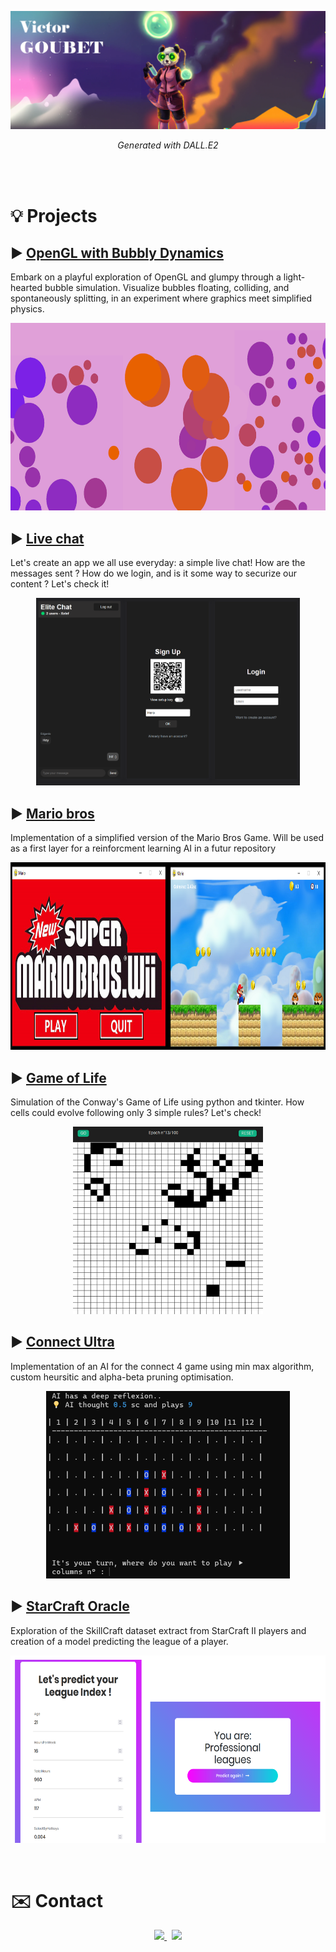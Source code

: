 
![background](background.png)
<center><i>Generated with DALL.E2</i></center>


<br><br>
# 💡 Projects



## ▶️ [OpenGL with Bubbly Dynamics](https://github.com/VictorGoubet/Bubble)

Embark on a playful exploration of OpenGL and glumpy through a light-hearted bubble simulation. Visualize bubbles floating, colliding, and spontaneously splitting, in an experiment where graphics meet simplified physics.
<p align="center">
	<a href="https://github.com/VictorGoubet/Bubble"><img src="https://github.com/VictorGoubet/Bubble/blob/main/static/screenshot.png?raw=true" height="300"></a>
</p>



## ▶️ [Live chat](https://github.com/VictorGoubet/LiveChat)

Let's create an app we all use everyday: a simple live chat! How are the messages sent ? How do we login, and is it some way to securize our content ? Let's check it!
<p align="center">
	<a href="https://github.com/VictorGoubet/LiveChat"><img src="https://github.com/VictorGoubet/LiveChat/blob/master/screenshot.png?raw=true" height="300"></a>
</p>


## ▶️ [Mario bros](https://github.com/VictorGoubet/Mario)

Implementation of a simplified version of the Mario Bros Game. Will be used as a first layer for a reinforcment learning AI in a futur repository
<p align="center">
	<a href="https://github.com/VictorGoubet/Mario"><img src="https://github.com/VictorGoubet/Mario/blob/master/screenshot.PNG?raw=true" height="300"></a>
</p>

## ▶️ [Game of Life](https://github.com/VictorGoubet/GameOfLife)

Simulation of the Conway's Game of Life using python and tkinter. How cells could evolve following only 3 simple rules? Let's check!
<p align="center">
	<a href="https://github.com/VictorGoubet/GameOfLife"><img src="https://github.com/VictorGoubet/GameOfLife/blob/ad9e31051fbca4fe8eb4bbfd77ac7b96660281ed/screenshot.PNG?raw=true" height="300"></a>
</p>

## ▶️ [Connect Ultra](https://github.com/VictorGoubet/ConnectUltra)

Implementation of an AI for the connect 4 game using min max algorithm, custom heursitic and alpha-beta pruning optimisation. 
<p align="center">
	<a href="https://github.com/VictorGoubet/ConnectUltra"><img src="https://github.com/VictorGoubet/ConnectUltra/blob/bd0373fdc1283ea86cace4fd3cf5a8175530404c/screenshot.PNG?raw=true" height="300"></a>
</p>



## ▶️ [StarCraft Oracle](https://github.com/VictorGoubet/StarCraftOracle)

Exploration of the SkillCraft dataset extract from StarCraft II players and creation of a model predicting the league of a player.
<p align="center">
	<a href="https://github.com/VictorGoubet/StarCraftOracle"><img src="https://github.com/VictorGoubet/StarCraftOracle/blob/master/screenshot.PNG?raw=true" height="300"></a>
</p>

<br>


# ✉️ Contact

<p align="center">
	<a href="https://www.linkedin.com/in/victorgoubet/">
		<img src="https://img.shields.io/badge/-LINKEDIN-0077B5?style=for-the-badge&logo=linkedin&logoColor=white">
	</a>
	<span>&nbsp;</span>
	<a href="mailto:victorgoubet@orange.fr">
		<img src="https://img.shields.io/badge/MAIL-SEND-white?style=for-the-badge&logo=Mailgun">
	</a>
</p>
<br>